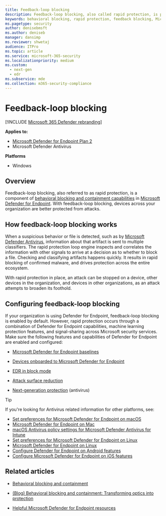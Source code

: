 ```yaml
---
title: Feedback-loop blocking
description: Feedback-loop blocking, also called rapid protection, is part of behavioral blocking and containment capabilities in Microsoft Defender for Endpoint
keywords: behavioral blocking, rapid protection, feedback blocking, Microsoft Defender for Endpoint
ms.pagetype: security
author: denisebmsft
ms.author: deniseb
manager: dansimp
ms.reviewer: shwetaj
audience: ITPro
ms.topic: article
ms.service: microsoft-365-security
ms.localizationpriority: medium
ms.custom: 
  - next-gen
  - edr
ms.subservice: mde
ms.collection: m365-security-compliance
---
```


# Feedback-loop blocking

[!INCLUDE [Microsoft 365 Defender rebranding](../../includes/microsoft-defender.md)]


**Applies to:**
- [Microsoft Defender for Endpoint Plan 2](https://go.microsoft.com/fwlink/?linkid=2154037)
- Microsoft Defender Antivirus

**Platforms**
- Windows

## Overview

Feedback-loop blocking, also referred to as rapid protection, is a component of [behavioral blocking and containment capabilities](/microsoft-365/security/defender-endpoint/behavioral-blocking-containment) in [Microsoft Defender for Endpoint](/windows/security/threat-protection/). With feedback-loop blocking, devices across your organization are better protected from attacks. 

## How feedback-loop blocking works

When a suspicious behavior or file is detected, such as by [Microsoft Defender Antivirus](/windows/security/threat-protection/microsoft-defender-antivirus/microsoft-defender-antivirus-in-windows-10), information about that artifact is sent to multiple classifiers. The rapid protection loop engine inspects and correlates the information with other signals to arrive at a decision as to whether to block a file. Checking and classifying artifacts happens quickly. It results in rapid blocking of confirmed malware, and drives protection across the entire ecosystem. 

With rapid protection in place, an attack can be stopped on a device, other devices in the organization, and devices in other organizations, as an attack attempts to broaden its foothold.


## Configuring feedback-loop blocking

If your organization is using Defender for Endpoint, feedback-loop blocking is enabled by default. However, rapid protection occurs through a combination of Defender for Endpoint capabilities, machine learning protection features, and signal-sharing across Microsoft security services. Make sure the following features and capabilities of Defender for Endpoint are enabled and configured:

- [Microsoft Defender for Endpoint baselines](/microsoft-365/security/defender-endpoint/configure-machines-security-baseline)

- [Devices onboarded to Microsoft Defender for Endpoint](/microsoft-365/security/defender-endpoint/onboard-configure)

- [EDR in block mode](/microsoft-365/security/defender-endpoint/edr-in-block-mode)

- [Attack surface reduction](/microsoft-365/security/defender-endpoint/attack-surface-reduction)

- [Next-generation protection](/windows/security/threat-protection/microsoft-defender-antivirus/configure-microsoft-defender-antivirus-features) (antivirus)

> [!TIP]
> If you're looking for Antivirus related information for other platforms, see:
> - [Set preferences for Microsoft Defender for Endpoint on macOS](mac-preferences.md)
> - [Microsoft Defender for Endpoint on Mac](microsoft-defender-endpoint-mac.md)
> - [macOS Antivirus policy settings for Microsoft Defender Antivirus for Intune](/mem/intune/protect/antivirus-microsoft-defender-settings-macos)
> - [Set preferences for Microsoft Defender for Endpoint on Linux](linux-preferences.md)
> - [Microsoft Defender for Endpoint on Linux](microsoft-defender-endpoint-linux.md)
> - [Configure Defender for Endpoint on Android features](android-configure.md)
> - [Configure Microsoft Defender for Endpoint on iOS features](ios-configure-features.md)

## Related articles

- [Behavioral blocking and containment](behavioral-blocking-containment.md)

- [(Blog) Behavioral blocking and containment: Transforming optics into protection](https://www.microsoft.com/security/blog/2020/03/09/behavioral-blocking-and-containment-transforming-optics-into-protection/)

- [Helpful Microsoft Defender for Endpoint resources](/microsoft-365/security/defender-endpoint/helpful-resources)

